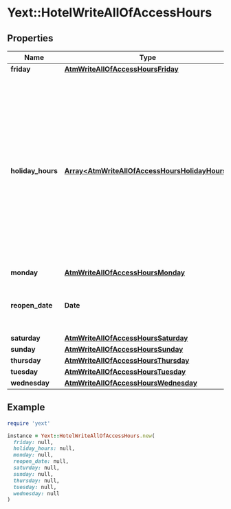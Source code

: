 # Yext::HotelWriteAllOfAccessHours

## Properties

| Name | Type | Description | Notes |
| ---- | ---- | ----------- | ----- |
| **friday** | [**AtmWriteAllOfAccessHoursFriday**](AtmWriteAllOfAccessHoursFriday.md) |  | [optional] |
| **holiday_hours** | [**Array&lt;AtmWriteAllOfAccessHoursHolidayHours&gt;**](AtmWriteAllOfAccessHoursHolidayHours.md) |  **NOTE:** The list of Holiday Hours that you send us must be comprehensive. For example, if you send us a list of Holiday Hours that does not include Holiday Hours that you sent in your last update, Yext considers the missing Holiday Hours to be deleted, and we remove them.   Array must be ordered.  | [optional] |
| **monday** | [**AtmWriteAllOfAccessHoursMonday**](AtmWriteAllOfAccessHoursMonday.md) |  | [optional] |
| **reopen_date** | **Date** |  Date must be on or after 1970-01-01 Date must be before or on 2038-01-01 | [optional] |
| **saturday** | [**AtmWriteAllOfAccessHoursSaturday**](AtmWriteAllOfAccessHoursSaturday.md) |  | [optional] |
| **sunday** | [**AtmWriteAllOfAccessHoursSunday**](AtmWriteAllOfAccessHoursSunday.md) |  | [optional] |
| **thursday** | [**AtmWriteAllOfAccessHoursThursday**](AtmWriteAllOfAccessHoursThursday.md) |  | [optional] |
| **tuesday** | [**AtmWriteAllOfAccessHoursTuesday**](AtmWriteAllOfAccessHoursTuesday.md) |  | [optional] |
| **wednesday** | [**AtmWriteAllOfAccessHoursWednesday**](AtmWriteAllOfAccessHoursWednesday.md) |  | [optional] |

## Example

```ruby
require 'yext'

instance = Yext::HotelWriteAllOfAccessHours.new(
  friday: null,
  holiday_hours: null,
  monday: null,
  reopen_date: null,
  saturday: null,
  sunday: null,
  thursday: null,
  tuesday: null,
  wednesday: null
)
```

